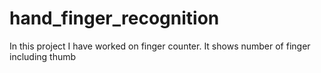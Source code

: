 # hand_finger_recognition
In this project I have worked on finger counter. It shows number of finger including thumb
